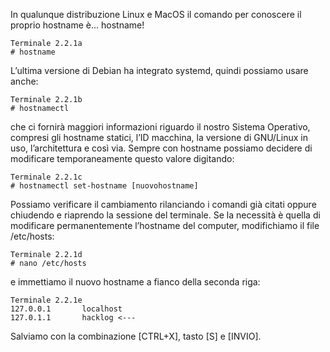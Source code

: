 In qualunque distribuzione Linux e MacOS il comando per conoscere il proprio hostname è... hostname!
```
Terminale 2.2.1a
# hostname
```
L’ultima versione di Debian ha integrato systemd, quindi possiamo usare anche:
```
Terminale 2.2.1b
# hostnamectl
```
che ci fornirà maggiori informazioni riguardo il nostro Sistema Operativo, compresi gli hostname statici, l’ID macchina, la versione di GNU/Linux in uso, l’architettura e così via. Sempre con hostname possiamo decidere di modificare temporaneamente questo valore digitando:
```
Terminale 2.2.1c
# hostnamectl set-hostname [nuovohostname]
```
Possiamo verificare il cambiamento rilanciando i comandi già citati oppure chiudendo e riaprendo la sessione del terminale. Se la necessità è quella di modificare permanentemente l’hostname del computer, modifichiamo il file /etc/hosts:
```
Terminale 2.2.1d
# nano /etc/hosts
```
e immettiamo il nuovo hostname a fianco della seconda riga:
```
Terminale 2.2.1e
127.0.0.1       localhost
127.0.1.1       hacklog <---
```
Salviamo con la combinazione [CTRL+X], tasto [S] e [INVIO].